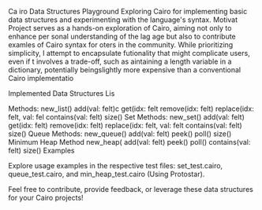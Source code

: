 
Ca iro Data Structures Playground
Exploring Cairo for implementing basic data structures and experimenting with the language's syntax.
Motivat
Project serves as a hands-on exploration of Cairo, aiming not only to enhance per sonal understanding of the lag
age but also to contribute examles of Cairo syntax for oters in the community. While prioritizing simplicity,  I attempt to encapsulate futionality that might complicate users, even if t involves a trade-off, such as aintaining a length variable in a dictionary, potentially beingslightly more expensive than a conventional Cairo implementatio

Implemented Data Structures
Lis

Methods:
new_list()
add(val: felt)c
get(idx: felt 
remove(idx: felt)
replace(idx: felt, val: fel
contains(val: felt)
size()
Set
Methods:
new_set()
add(val: felt)
get(idx: felt)
remove(idx: felt)
replace(idx: felt, val: felt
contains(val: felt)
size()
Queue
Methods:
new_queue()
add(val: felt)
peek()
poll()
size()
Minimum Heap
Method
new_heap(
add(val: felt)
peek()
poll()
contains(val: felt)
size()
Examples

Explore usage examples in the respective test files: set_test.cairo, queue_test.cairo, and min_heap_test.cairo (Using Protostar).

Feel free to contribute, provide feedback, or leverage these data structures for your Cairo projects!

